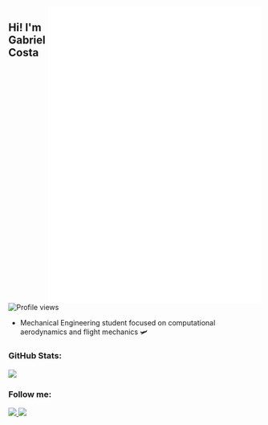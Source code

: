 <img align="right" height="590em" src="https://github.com/gbrielcsta/gbrielcsta/blob/main/readme.svg"/>
<h2 align="left">Hi! I'm Gabriel Costa</h2>
<p align="left"> <img src="https://komarev.com/ghpvc/?username=gbrielcsta&color=blue" alt="Profile views" /> </p>

- Mechanical Engineering student focused on computational aerodynamics and flight mechanics 🛩️

<h3>GitHub Stats:</h3> 

<a href="https://github.com/gbrielcsta">
  <img align="center" src="https://github-readme-stats.vercel.app/api/top-langs/?username=gbrielcsta&layout=normal" />
</a>


<h3>Follow me:</h3> 

<div align="left">
  <a href="https://www.instagram.com/gbrielcsta/" alt="Instagram">
    <img src="https://img.shields.io/badge/-Instagram-blue?style=for-the-badge&logo=Instagram&logoColor=FFF"/>
  </a>
  
  <a href="https://www.linkedin.com/in/gbrielcsta" alt="Linkedin">
    <img src="https://img.shields.io/badge/-Linkedin-blue?style=for-the-badge&logo=Linkedin&logoColor=FFF"/>
  </a>
  
</div>
